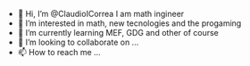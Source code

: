 - 👋 Hi, I’m @ClaudioICorrea I am math ingineer 
- 👀 I’m interested in math, new tecnologies and the progaming
- 🌱 I’m currently learning  MEF, GDG and other  of course 
- 💞️ I’m looking to collaborate on ...
- 📫 How to reach me ...

<!---
ClaudioICorrea/ClaudioICorrea is a ✨ special ✨ repository because its `README.md` (this file) appears on your GitHub profile.
You can click the Preview link to take a look at your changes.
--->
